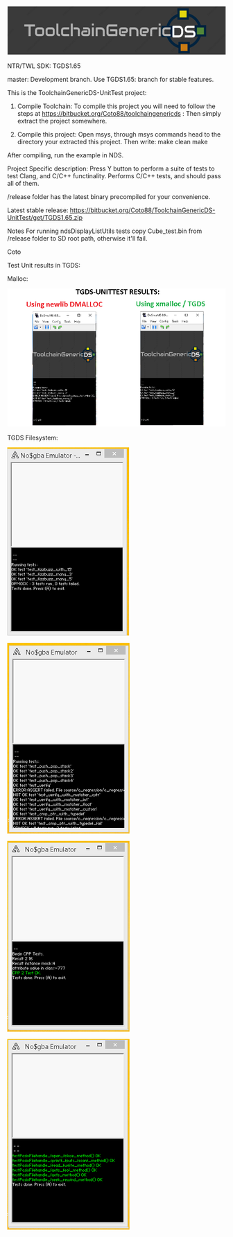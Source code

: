 ![ToolchainGenericDS](img/TGDS-Logo.png)

NTR/TWL SDK: TGDS1.65

master: Development branch. Use TGDS1.65: branch for stable features.

This is the ToolchainGenericDS-UnitTest project:

1.	Compile Toolchain:
To compile this project you will need to follow the steps at https://bitbucket.org/Coto88/toolchaingenericds :
Then simply extract the project somewhere.

2.	Compile this project: 
Open msys, through msys commands head to the directory your extracted this project.
Then write:
make clean <enter>
make <enter>

After compiling, run the example in NDS. 

Project Specific description:
	Press Y button to perform a suite of tests to test Clang, and C/C++ functinality. Performs C/C++ tests, and should pass all of them.

/release folder has the latest binary precompiled for your convenience.

Latest stable release: https://bitbucket.org/Coto88/ToolchainGenericDS-UnitTest/get/TGDS1.65.zip

Notes
For running ndsDisplayListUtils tests copy Cube_test.bin from /release folder to SD root path, otherwise it'll fail.

Coto



Test Unit results in TGDS:

Malloc:

![ToolchainGenericDS](img/mallocComparison.png)


TGDS Filesystem:

![ToolchainGenericDS](img/fstest1.png)

![ToolchainGenericDS](img/fstest2.png)

![ToolchainGenericDS](img/fstest3.png)

![ToolchainGenericDS](img/fstest4.png)

